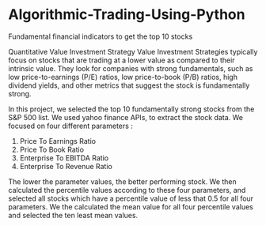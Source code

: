 # Algorithmic-Trading-Using-Python
Fundamental financial indicators to get the top 10 stocks

Quantitative Value Investment Strategy
Value Investment Strategies typically focus on stocks that are trading at a lower value as compared to their intrinsic value. They look for companies with strong fundamentals, such as low price-to-earnings (P/E) ratios, low price-to-book (P/B) ratios, high dividend yields, and other metrics that suggest the stock is fundamentally strong. 

In this project, we selected the top 10 fundamentally strong stocks from the S&P 500 list. We used yahoo finance APIs, to extract the stock data. We focused on four different parameters : 
1. Price To Earnings Ratio
2. Price To Book Ratio
3. Enterprise To EBITDA Ratio
4. Enterprise To Revenue Ratio

The lower the parameter values, the better performing stock. 
We then calculated the percentile values according to these four parameters, and selected all stocks which have a percentile value of less that 0.5 for all four parameters. We the calculated the mean value for all four percentile values and selected the ten least mean values. 
